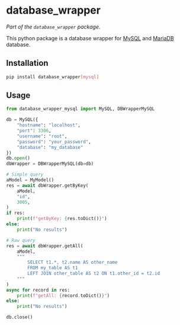 # database_wrapper

_Part of the `database_wrapper` package._

This python package is a database wrapper for [MySQL](https://www.mysql.com/) and [MariaDB](https://mariadb.org/) database.

## Installation

```bash
pip install database_wrapper[mysql]
```

## Usage

```python
from database_wrapper_mysql import MySQL, DBWrapperMySQL

db = MySQL({
    "hostname": "localhost",
    "port": 3306,
    "username": "root",
    "password": "your_password",
    "database": "my_database"
})
db.open()
dbWrapper = DBWrapperMySQL(db=db)

# Simple query
aModel = MyModel()
res = await dbWrapper.getByKey(
    aModel,
    "id",
    3005,
)
if res:
    print(f"getByKey: {res.toDict()}")
else:
    print("No results")

# Raw query
res = await dbWrapper.getAll(
    aModel,
    """
        SELECT t1.*, t2.name AS other_name
        FROM my_table AS t1
        LEFT JOIN other_table AS t2 ON t1.other_id = t2.id
    """
)
async for record in res:
    print(f"getAll: {record.toDict()}")
else:
    print("No results")

db.close()
```

